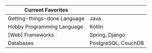 | Current Favorites            |                     |
|------------------------------|---------------------|
| Getting-things-done Language | Java                |
| Hobby Programming Language   | Kotlin              |
| [Web] Frameworks             | Spring, Django      |
| Databases                    | PostgreSQL, CouchDB |